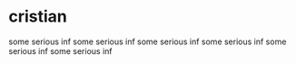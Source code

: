 # cristian
some serious inf
some serious inf
some serious inf
some serious inf
some serious inf
some serious inf
